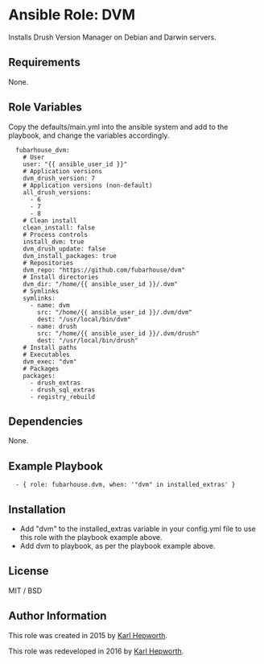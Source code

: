 # Ansible Role: DVM

  Installs Drush Version Manager on Debian and Darwin servers.

## Requirements

  None.

## Role Variables

  Copy the defaults/main.yml into the ansible system and add to the playbook, and change the variables accordingly.

  ````
    fubarhouse_dvm:
      # User
      user: "{{ ansible_user_id }}"
      # Application versions
      dvm_drush_version: 7
      # Application versions (non-default)
      all_drush_versions:
        - 6
        - 7
        - 8
      # Clean install
      clean_install: false
      # Process controls
      install_dvm: true
      dvm_drush_update: false
      dvm_install_packages: true
      # Repositories
      dvm_repo: "https://github.com/fubarhouse/dvm"
      # Install directories
      dvm_dir: "/home/{{ ansible_user_id }}/.dvm"
      # Symlinks
      symlinks:
        - name: dvm
          src: "/home/{{ ansible_user_id }}/.dvm/dvm"
          dest: "/usr/local/bin/dvm"
        - name: drush
          src: "/home/{{ ansible_user_id }}/.dvm/drush"
          dest: "/usr/local/bin/drush"
      # Install paths
      # Executables
      dvm_exec: "dvm"
      # Packages
      packages:
        - drush_extras
        - drush_sql_extras
        - registry_rebuild

  ````

## Dependencies

  None.

## Example Playbook

  ```
    - { role: fubarhouse.dvm, when: '"dvm" in installed_extras' }
  ```

## Installation

  * Add "dvm" to the installed_extras variable in your config.yml file to use this role with the playbook example above.
  * Add dvm to playbook, as per the playbook example above.

## License

MIT / BSD

## Author Information

This role was created in 2015 by [Karl Hepworth](https://twitter.com/fubarhouse).

This role was redeveloped in 2016 by [Karl Hepworth](https://twitter.com/fubarhouse).
